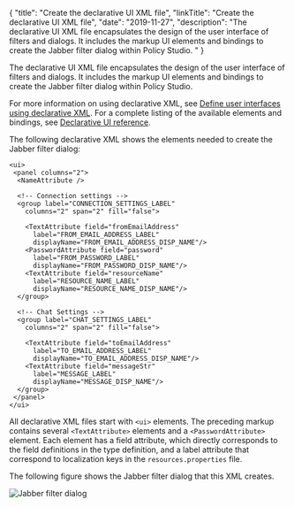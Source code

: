 {
"title": "Create the declarative UI XML file",
"linkTitle": "Create the declarative UI XML file",
"date": "2019-11-27",
"description": "The declarative UI XML file encapsulates the design of the user interface of filters and dialogs. It includes the markup UI elements and bindings to create the Jabber filter dialog within Policy Studio. "
}
﻿

The declarative UI XML file encapsulates the design of the user interface of filters and dialogs. It includes the markup UI elements and bindings to create the Jabber filter dialog within Policy Studio.

For more information on using declarative XML, see [Define user interfaces using declarative XML](declarative_xml_for_ps.htm). For a complete listing of the available elements and bindings, see [Declarative UI reference](dec_ui_reference.htm).

The following declarative XML shows the elements needed to create the Jabber filter dialog:

``` {space="preserve"}
<ui>
 <panel columns="2">
  <NameAttribute />

  <!-- Connection settings -->     
  <group label="CONNECTION_SETTINGS_LABEL" 
    columns="2" span="2" fill="false">            
    
    <TextAttribute field="fromEmailAddress"
      label="FROM_EMAIL_ADDRESS_LABEL"
      displayName="FROM_EMAIL_ADDRESS_DISP_NAME"/>
    <PasswordAttribute field="password" 
      label="FROM_PASSWORD_LABEL"
      displayName="FROM_PASSWORD_DISP_NAME"/>
    <TextAttribute field="resourceName" 
      label="RESOURCE_NAME_LABEL"
      displayName="RESOURCE_NAME_DISP_NAME"/>
  </group>
  
  <!-- Chat Settings -->    
  <group label="CHAT_SETTINGS_LABEL" 
    columns="2" span="2" fill="false">
    
    <TextAttribute field="toEmailAddress"
      label="TO_EMAIL_ADDRESS_LABEL"
      displayName="TO_EMAIL_ADDRESS_DISP_NAME"/>
    <TextAttribute field="messageStr" 
      label="MESSAGE_LABEL"
      displayName="MESSAGE_DISP_NAME"/>
  </group>             
 </panel>
</ui>
```

All declarative XML files start with `<ui>` elements. The preceding markup contains several `<TextAttribute>` elements and a `<PasswordAttribute>` element. Each element has a field attribute, which directly corresponds to the field definitions in the type definition, and a label attribute that correspond to localization keys in the `resources.properties` file.

The following figure shows the Jabber filter dialog that this XML creates.

![Jabber filter dialog](/Images/APIGatewayDeveloperGuide/jabber_filter.png)
